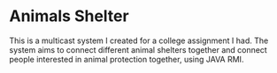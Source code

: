 # Animals Shelter
This is a multicast system I created for a college assignment I had. The system aims to connect different animal shelters together and connect people interested in animal protection together, using JAVA RMI. 
